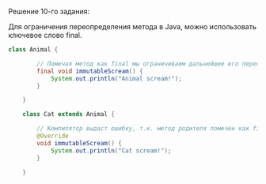 Решение 10-го задания:

Для ограничения переопределения метода в Java, можно использовать ключевое слово final.

````java
class Animal {

        // Помечая метод как final мы ограничиваем дальнейшее его переопределение
        final void immutableScream() {
            System.out.println("Animal scream!");
        }

    }

    class Cat extends Animal {

        // Компилятор выдаст ошибку, т.к. метод родителя помечен как final
        @Override
        void immutableScream() {
            System.out.println("Cat scream!");
        }

    }
````